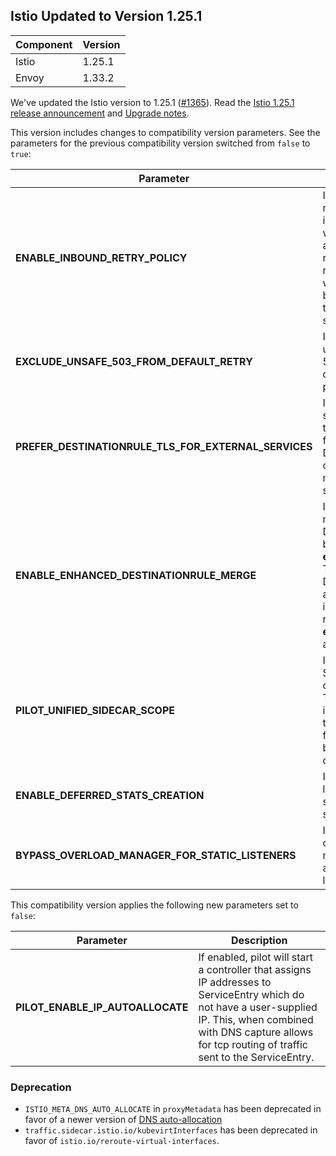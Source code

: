 ##  Istio Updated to Version 1.25.1

| **Component** | **Version** |
|---------------|-------------|
| Istio         | 1.25.1      |
| Envoy         | 1.33.2      |

We've updated the Istio version to 1.25.1 ([#1365](https://github.com/kyma-project/istio/pull/1365)).
Read the [Istio 1.25.1 release announcement](https://istio.io/latest/news/releases/1.25.x/announcing-1.25.1/) and [Upgrade notes](https://istio.io/latest/news/releases/1.25.x/announcing-1.25/upgrade-notes/).

This version includes changes to compatibility version parameters. See the parameters for the previous compatibility version switched from `false` to `true`:

| Parameter                                                 | Description                                                                                                                                                                     |
|-----------------------------------------------------------|---------------------------------------------------------------------------------------------------------------------------------------------------------------------------------|
| **ENABLE\_INBOUND\_RETRY\_POLICY**                        | If true, enables retry policy for inbound routes, which automatically retries any requests that were reset before reaching the intended service.                                |
| **EXCLUDE\_UNSAFE\_503\_FROM\_DEFAULT\_RETRY**            | If true, excludes unsafe retry on 503 from the default retry policy.                                                                                                            |
| **PREFER\_DESTINATIONRULE\_TLS\_FOR\_EXTERNAL\_SERVICES** | If true, external services prefer the TLS settings from DestinationRules over the metadata TLS settings.                                                                        |
| **ENABLE\_ENHANCED\_DESTINATIONRULE\_MERGE**              | If enabled, Istio merges DestinationRules based on their **exportTo** fields. The DestinationRules are then kept as independent rules if the **exportTo** fields are not equal. |
| **PILOT\_UNIFIED\_SIDECAR\_SCOPE**                        | If true, unified SidecarScope creation is used. This is only intended as a temporary feature flag for backward compatibility.                                                   |
| **ENABLE\_DEFERRED\_STATS\_CREATION**                     | If enabled, Istio lazily initializes a subset of the stats.                                                                                                                     |
| **BYPASS\_OVERLOAD\_MANAGER\_FOR\_STATIC\_LISTENERS**     | If enabled, the overload manager is not applied to static listeners.                                                                                                            |

This compatibility version applies the following new parameters set to `false`:

| Parameter                           | Description                                                                                                                                                                                                                |
|-------------------------------------|----------------------------------------------------------------------------------------------------------------------------------------------------------------------------------------------------------------------------|
| **PILOT\_ENABLE\_IP\_AUTOALLOCATE** | If enabled, pilot will start a controller that assigns IP addresses to ServiceEntry which do not have a user-supplied IP. This, when combined with DNS capture allows for tcp routing of traffic sent to the ServiceEntry. |

### Deprecation
- `ISTIO_META_DNS_AUTO_ALLOCATE` in `proxyMetadata` has been deprecated in favor of a newer version of [DNS auto-allocation](https://istio.io/latest/docs/ops/configuration/traffic-management/dns-proxy/#address-auto-allocation)
- `traffic.sidecar.istio.io/kubevirtInterfaces` has been deprecated in favor of `istio.io/reroute-virtual-interfaces`.
